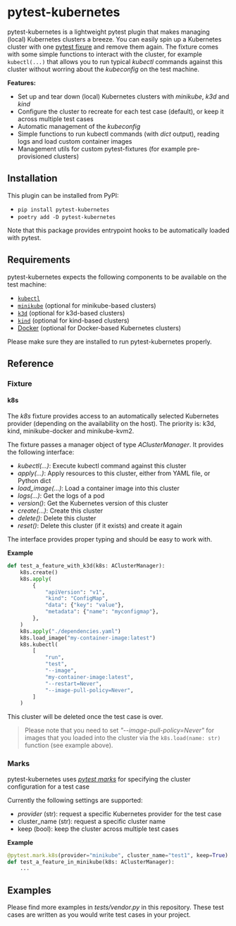 # pytest-kubernetes
pytest-kubernetes is a lightweight pytest plugin that makes managing (local) Kubernetes clusters a breeze. You can easily spin up a Kubernetes cluster with one [pytest fixure](https://docs.pytest.org/en/latest/explanation/fixtures.html) and remove them again.
The fixture comes with some simple functions to interact with the cluster, for example `kubectl(...)` that allows you to run typical *kubectl* commands against this cluster without worring 
about the *kubeconfig* on the test machine.

**Features:**
- Set up and tear down (local) Kubernetes clusters with *minikube*, *k3d* and *kind*
- Configure the cluster to recreate for each test case (default), or keep it across multiple test cases
- Automatic management of the *kubeconfig*
- Simple functions to run kubectl commands (with *dict* output), reading logs and load custom container images
- Management utils for custom pytest-fixtures (for example pre-provisioned clusters)
 
## Installation
This plugin can be installed from PyPI:
- `pip install pytest-kubernetes`
- `poetry add -D pytest-kubernetes`

Note that this package provides entrypoint hooks to be automatically loaded with pytest.

## Requirements
pytest-kubernetes expects the following components to be available on the test machine:
- [`kubectl`](https://kubernetes.io/docs/reference/kubectl/)
- [`minikube`](https://minikube.sigs.k8s.io/docs/start/) (optional for minikube-based clusters)
- [`k3d`](https://k3d.io/) (optional for k3d-based clusters)
- [`kind`](https://kind.sigs.k8s.io/) (optional for kind-based clusters)
- [Docker](https://docs.docker.com/get-docker/) (optional for Docker-based Kubernetes clusters)

Please make sure they are installed to run pytest-kubernetes properly.

## Reference

### Fixture

#### k8s
The _k8s_ fixture provides access to an automatically selected Kubernetes provider (depending on the availability on the host). The priority is: k3d, kind, minikube-docker and minikube-kvm2.

The fixture passes a manager object of type *AClusterManager*.
It provides the following interface:
- *kubectl(...)*: Execute kubectl command against this cluster
- *apply(...)*: Apply resources to this cluster, either from YAML file, or Python dict
- *load_image(...)*: Load a container image into this cluster
- *logs(...)*: Get the logs of a pod
- *version()*: Get the Kubernetes version of this cluster
- *create(...)*: Create this cluster
- *delete()*: Delete this cluster
- *reset()*: Delete this cluster (if it exists) and create it again

The interface provides proper typing and should be easy to work with.

**Example**

```python
def test_a_feature_with_k3d(k8s: AClusterManager):
    k8s.create()
    k8s.apply(
        {
            "apiVersion": "v1",
            "kind": "ConfigMap",
            "data": {"key": "value"},
            "metadata": {"name": "myconfigmap"},
        },
    )
    k8s.apply("./dependencies.yaml")
    k8s.load_image("my-container-image:latest")
    k8s.kubectl(
        [
            "run",
            "test",
            "--image",
            "my-container-image:latest",
            "--restart=Never",
            "--image-pull-policy=Never",
        ]
    )
```
This cluster will be deleted once the test case is over.

> Please note that you need to set *"--image-pull-policy=Never"* for images that you loaded into the cluster via the `k8s.load(name: str)` function (see example above).

### Marks
pytest-kubernetes uses [*pytest marks*](https://docs.pytest.org/en/7.1.x/how-to/mark.html) for specifying the cluster configuration for a test case

Currently the following settings are supported:

- *provider* (str): request a specific Kubernetes provider for the test case 
- cluster_name (str): request a specific cluster name
- keep (bool): keep the cluster across multiple test cases

**Example**
```python
@pytest.mark.k8s(provider="minikube", cluster_name="test1", keep=True)
def test_a_feature_in_minikube(k8s: AClusterManager):
    ...
```

## Examples
Please find more examples in *tests/vendor.py* in this repository. These test cases are written as you would write test cases in your project.